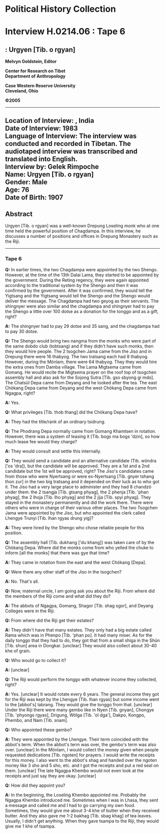 # Political History Collection  
# Interview H.0214.06 : Tape 6  
##  : Urgyen [Tib. o rgyan]  


**Melvyn Goldstein, Editor**  

**Center for Research on Tibet**  
**Department of Anthropology**  

**Case Western Reserve University**  
**Cleveland, Ohio**  

**©2005**  

---  
**Location of Interview:** , India  
**Date of Interview:** 1983  
**Language of Interview:** The interview was conducted and recorded in Tibetan. The audiotaped interview was transcribed and translated into English.  
**Interview by:** Gelek Rimpoche  
**Name:** Urgyen [Tib. o rgyan]  
**Gender:** Male  
**Age:** 76  
**Date of Birth:** 1907  
---  
## Abstract  

 Urgyen [Tib. o rgyan] was a well-known Drepung Loseling monk who at one time held the powerful position of Chagdampa. In this interview, he discusses a number of positions and offices in Drepung Monastery such as the Riji.
  
---
### Tape 6  
**Q:**  In earlier times, the two Chagdampa were appointed by the two Shengo. However, at the time of the 13th Dalai Lama, they started to be appointed by the government. During the Reting regency, they were again appointed according to the traditional system by the Shengo and then it was confirmed by the government. After it was confirmed, they would tell the Yigtsang and the Yigtsang would tell the Shengo and the Shengo would deliver the message. The Chagdampa had two geyog as their servants. The shingnyer were also similar and the chagdampa and shingnyer had to pay the Shengo a little over 100 dotse as a donation for the tonggo and as a gift, right?   

**A:**  The shingnyer had to pay 29 dotse and 35 sang, and the chagdampa had to pay 30 dotse.   

**Q:**  The Shengo would bring two nangma from the monks who were part of the same dobdo club (tobtsang) and if they didn't have such monks, then they would hire people. The 2 tsogchen Jama came from the Jiso and in Drepung there were 16 thabyog. The two tratsang each had 8 thabyog. However, during the Mönlam, there were 64 thabyog. They they would hire the extra ones from Damba village. The Lama Migtsema came from Gomang. He would recite the Migtsema prayer on the roof top of tsogchen assembly hall and also ask for the Sojong Sutra [Tib. gso sbyong gi mdo]. The Chatsül Depa came from Deyang and he looked after the tea. The east Chökang Depa came from Deyang and the west Chökang Depa came from Ngagpa, right?   

**A:**  Yes.   

**Q:**  What privileges [Tib. thob thang] did the Chökang Depa have?   

**A:**  They had the title/rank of an ordinary tsidrung.   

**Q:**  The Phodrang Depa normally came from Gomang Khamtsen in rotation. However, there was a system of leasing it [Tib. bogs ma bogs 'dzin], so how much lease fee would they charge?   

**A:**  They would consult and settle this internally.   

**Q:**  They would send a candidate and an alternative candidate (Tib. wöndra ['os 'dra]), but the candidate will be approved. They are a 1st and a 2nd candidate but the 1st will be approved, right? The Jiso's candidates came from those who were Nyertsang or were ex-Nyertsang [Tib. gnyer tshang thon zur] in the two big tratsang and it depended on their luck as to who got it. The Jiso had a very large place to administer and they had 8 chandzö under them: the 2 tsangja [Tib. gtsang phyag], the 2 phenja [Tib. 'phan phyag], the 2 lhoja [Tib. lho phyag] and the 2 jija [Tib. spyi phyag]. They stayed in the monastery permanently and did the work there. There were others who were in charge of their various other places. The two Tsogchen Jama were appointed by the Jiso, but who appointed the clerk called Lhengye Trunyi [Tib. lhan rgyas drung yig]?   

**A:**  They were hired by the Shengo who chose reliable people for this position.   

**Q:**  The assembly hall (Tib. dukhang ['du khang]) was taken care of by the Chökang Depa. Where did the monks come from who yelled the chuke to inform [all the monks] that there was gye that time?   

**A:**  They came in rotation from the east and the west Chökang [Depa].   

**Q:**  Were there any other staff of the Jiso in the tsogchen?   

**A:**  No. That's all.   

**Q:**  Now, maternal uncle, I am going ask you about the Riji. From where did the members of the Riji come and what did they do?   

**A:**  The abbots of Ngagpa, Gomang, Shagor [Tib. shag sgor], and Deyang Colleges were in the Riji.   

**Q:**  From where did the Riji get their estates?   

**A:**  They didn't have that many estates. They only had a big estate called Rama which was in Phenpo [Tib. 'phan po]. It had many miser. As for the daily tonggo that they had to do, they got that from a small shiga in the Shün [Tib. shun] area in Dongkar. [unclear] They would also collect about 30-40 khe of grain.   

**Q:**  Who would go to collect it?   

**A:**  [unclear]   

**Q:**  The Riji would perform the tonggo with whatever income they collected, right?   

**A:**  Yes. [unclear] It would rotate every 6 years. The general income they got for the Riji was kept by the Lhengye [Tib. lhan rgyas] but some income went to the [abbot's] labrang. They would give the tonggo from that.  [unclear] Under the Riji there were many gembo like in Nyen [Tib. gnyan], Chongye [Tib. 'phyongs rgyas], Drigung, Wölga [Tib. 'ol dga'], Dakpo, Kongpo, Phembo, and Nam [Tib. snam].   

**Q:**  Who appointed these gembo?   

**A:**  They were appointed by the Lhengye. Their term coincided with the abbot's term. When the abbot's term was over, the gembo's term was also over.  [unclear] In the Mönlam, I would collect the money given when people requested dedications [Tib. ngoten] for prayers. I would write the receipts for this money. I also went to the abbot's shag and handed over the ngoten money like 3 sho and 5 sho, etc. and I got the receipts and put a red seal on them. [unclear] The late Ngagpa Khembo would not even look at the receipts and just say they are okay. [unclear]   

**Q:**  How did they appoint you?   

**A:**  In the beginning, the Loseling Khembo appointed me. Probably the Ngagpa Khembo introduced me. Sometimes when I was in Lhasa, they sent a message and called me and I had to go carrying my own food. Sometimes, they would give me about 3-4 khe of butter when they received butter. And they also gave me 1-2 bakhag [Tib. sbag khag] of tea leaves. Usually, I didn't get anything. When they gave tsampa to the Riji, they would give me 1 khe of tsampa.   

